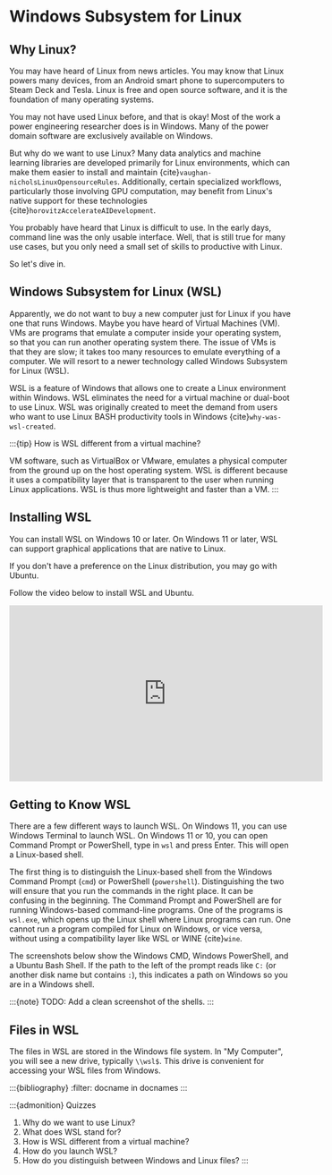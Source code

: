 

# Windows Subsystem for Linux





## Why Linux?

You may have heard of Linux from news articles. You may know that Linux
powers many devices, from an Android smart phone to supercomputers to
Steam Deck and Tesla. Linux is free and open source software, and it is
the foundation of many operating systems.

You may not have used Linux before, and that is okay! Most of the work a
power engineering researcher does is in Windows. Many of the power
domain software are exclusively available on Windows.

But why do we want to use Linux? Many data analytics and machine
learning libraries are developed primarily for Linux environments, which
can make them easier to install and maintain
{cite}`vaughan-nicholsLinuxOpensourceRules`. Additionally, certain
specialized workflows, particularly those involving GPU computation, may
benefit from Linux's native support for these technologies
{cite}`horovitzAccelerateAIDevelopment`.

You probably have heard that Linux is difficult to use. In the early
days, command line was the only usable interface. Well, that is still
true for many use cases, but you only need a small set of skills to
productive with Linux.

So let's dive in.





## Windows Subsystem for Linux (WSL)

Apparently, we do not want to buy a new computer just for Linux if you
have one that runs Windows. Maybe you have heard of Virtual Machines
(VM). VMs are programs that emulate a computer inside your operating
system, so that you can run another operating system there. The issue of
VMs is that they are slow; it takes too many resources to emulate
everything of a computer. We will resort to a newer technology called
Windows Subsystem for Linux (WSL).

WSL is a feature of Windows that allows one to create a Linux
environment within Windows. WSL eliminates the need for a virtual
machine or dual-boot to use Linux. WSL was originally created to meet
the demand from users who want to use Linux BASH productivity tools in
Windows {cite}`why-was-wsl-created`.





:::{tip} How is WSL different from a virtual machine?

VM software, such as VirtualBox or VMware, emulates a physical computer
from the ground up on the host operating system. WSL is different
because it uses a compatibility layer that is transparent to the user
when running Linux applications. WSL is thus more lightweight and faster
than a VM. 
:::





## Installing WSL

You can install WSL on Windows 10 or later. On Windows 11 or later, WSL
can support graphical applications that are native to Linux.

If you don't have a preference on the Linux distribution, you may go
with Ubuntu.

Follow the video below to install WSL and Ubuntu.

<iframe width="560" height="315" src="https://www.youtube.com/embed/eId6K8d0v6o?si=gnCRURtNuQKkwXrq" title="YouTube video player" frameborder="0" allow="accelerometer; autoplay; clipboard-write; encrypted-media; gyroscope; picture-in-picture; web-share" referrerpolicy="strict-origin-when-cross-origin" allowfullscreen>

</iframe>





## Getting to Know WSL

There are a few different ways to launch WSL. On Windows 11, you can use
Windows Terminal to launch WSL. On Windows 11 or 10, you can open
Command Prompt or PowerShell, type in `wsl` and press Enter. This will
open a Linux-based shell.

The first thing is to distinguish the Linux-based shell from the Windows
Command Prompt (`cmd`) or PowerShell (`powershell`). Distinguishing the
two will ensure that you run the commands in the right place. It can be
confusing in the beginning. The Command Prompt and PowerShell are for
running Windows-based command-line programs. One of the programs is
`wsl.exe`, which opens up the Linux shell where Linux programs can run.
One cannot run a program compiled for Linux on Windows, or vice versa,
without using a compatibility layer like WSL or WINE {cite}`wine`.

The screenshots below show the Windows CMD, Windows PowerShell, and a
Ubuntu Bash Shell. If the path to the left of the prompt reads like
`C:` (or another disk name but contains `:`), this indicates a path on
Windows so you are in a Windows shell.





:::{note} TODO: Add a clean screenshot of the shells. 
:::





## Files in WSL

The files in WSL are stored in the Windows file system. In "My
Computer", you will see a new drive, typically `\\wsl$`. This drive is
convenient for accessing your WSL files from Windows.





:::{bibliography} :filter: docname in docnames 
:::





:::{admonition} Quizzes

1.  Why do we want to use Linux?
2.  What does WSL stand for?
3.  How is WSL different from a virtual machine?
4.  How do you launch WSL?
5.  How do you distinguish between Windows and Linux files? 
:::



